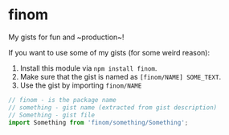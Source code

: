 # finom

My gists for fun and ~production~!

If you want to use some of my gists (for some weird reason):

1. Install this module via `npm install finom`.
2. Make sure that the gist is named as `[finom/NAME] SOME_TEXT`.
3. Use the gist by importing `finom/NAME`

```js
// finom - is the package name
// something - gist name (extracted from gist description)
// Something - gist file
import Something from 'finom/something/Something';
```
